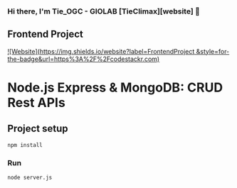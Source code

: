 ### Hi there, I'm Tie_OGC - GIOLAB [TieClimax][website] 👋

## Frontend Project 
[![Website](https://img.shields.io/website?label=FrontendProject &style=for-the-badge&url=https%3A%2F%2Fcodestackr.com)](https://github.com/tieclimax/vuejs-client-crud)

# Node.js Express & MongoDB: CRUD Rest APIs

## Project setup

```
npm install
```

### Run

```
node server.js
```
